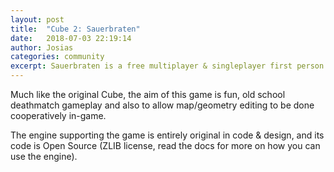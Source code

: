 ```yaml
---
layout: post
title:  "Cube 2: Sauerbraten"
date:   2018-07-03 22:19:14
author: Josias
categories: community
excerpt: Sauerbraten is a free multiplayer & singleplayer first person shooter, the successor of the Cube FPS.
---
```

Much like the original Cube, the aim of this game is fun, old school deathmatch gameplay and also to allow map/geometry editing to be done cooperatively in-game.

The engine supporting the game is entirely original in code & design, and its code is Open Source (ZLIB license, read the docs for more on how you can use the engine).
